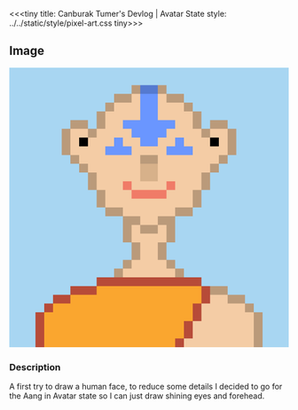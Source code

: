 <<<tiny
title: Canburak Tumer's Devlog | Avatar State
style: ../../static/style/pixel-art.css
tiny>>>

## Image
![](../../static/pixel-art/Aang.gif)

### Description
A first try to draw a human face, to reduce some details I decided to go for the Aang in Avatar state so I can just draw shining eyes and forehead.